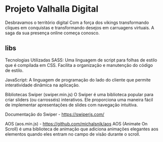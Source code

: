 
# Projeto Valhalla Digital

Desbravamos o território digital
Com a força dos vikings transformando cliques em conquistas e transformando desejos em carruagens virtuais. A saga da sua presença online começa conosco.


## libs

Tecnologias Utilizadas
SASS: Uma linguagem de script para folhas de estilo que é compilada em CSS. Facilita a organização e manutenção do código de estilo.

JavaScript: A linguagem de programação do lado do cliente que permite interatividade dinâmica na aplicação.

Bibliotecas
Swiper (swiper.min.js) 
O Swiper é uma biblioteca popular para criar sliders (ou carrosséis) interativos. Ele proporciona uma maneira fácil de implementar apresentações de slides com navegação intuitiva.

Documentação do Swiper -  https://swiperjs.com/

AOS (aos.min.js) - https://github.com/michalsnik/aos
AOS (Animate On Scroll) é uma biblioteca de animação que adiciona animações elegantes aos elementos quando eles entram no campo de visão durante o scroll.

